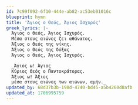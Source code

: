 ```yaml
---
id: 7c99f092-6f10-444e-ab82-ac53eb01016c
blueprint: hymn
title: 'Άγιος ο Θεός, Άγιος Ισχυρός'
greek_lyrics: |-
  Άγιος ο Θεός, Άγιος Ισχυρός.
  Μέσα στους αιώνες ζει αθάνατος.
  Άξιος ο Θεός της νίκης.
  Άξιος ο Θεός της δόξας
  Άγιος ο Θεός, Άγιος Ισχυρός.

  _Άγιος ω! Άγιος
  Κύριος Θεός ο Παντοκράτορας.
  Άξιος ω! Άξιος
  μέσα στους αιώνες των αιώνων, αμήν._
updated_by: 68d37b3b-198d-4740-bd45-a5b4260d8afb
updated_at: 1706995759
---
```


